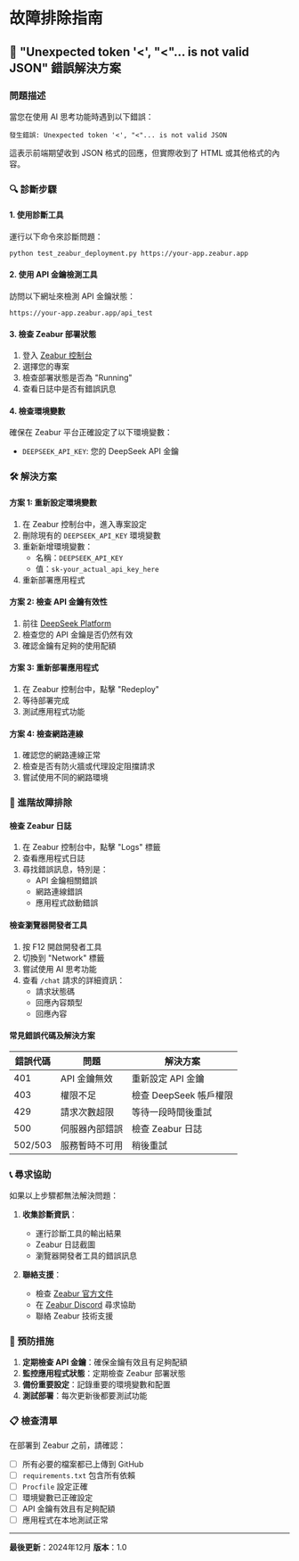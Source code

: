 # 故障排除指南

## 🚨 "Unexpected token '<', "<"... is not valid JSON" 錯誤解決方案

### 問題描述
當您在使用 AI 思考功能時遇到以下錯誤：
```
發生錯誤: Unexpected token '<', "<"... is not valid JSON
```

這表示前端期望收到 JSON 格式的回應，但實際收到了 HTML 或其他格式的內容。

### 🔍 診斷步驟

#### 1. 使用診斷工具
運行以下命令來診斷問題：
```bash
python test_zeabur_deployment.py https://your-app.zeabur.app
```

#### 2. 使用 API 金鑰檢測工具
訪問以下網址來檢測 API 金鑰狀態：
```
https://your-app.zeabur.app/api_test
```

#### 3. 檢查 Zeabur 部署狀態
1. 登入 [Zeabur 控制台](https://zeabur.com/)
2. 選擇您的專案
3. 檢查部署狀態是否為 "Running"
4. 查看日誌中是否有錯誤訊息

#### 4. 檢查環境變數
確保在 Zeabur 平台正確設定了以下環境變數：
- `DEEPSEEK_API_KEY`: 您的 DeepSeek API 金鑰

### 🛠️ 解決方案

#### 方案 1: 重新設定環境變數
1. 在 Zeabur 控制台中，進入專案設定
2. 刪除現有的 `DEEPSEEK_API_KEY` 環境變數
3. 重新新增環境變數：
   - 名稱：`DEEPSEEK_API_KEY`
   - 值：`sk-your_actual_api_key_here`
4. 重新部署應用程式

#### 方案 2: 檢查 API 金鑰有效性
1. 前往 [DeepSeek Platform](https://platform.deepseek.com/)
2. 檢查您的 API 金鑰是否仍然有效
3. 確認金鑰有足夠的使用配額

#### 方案 3: 重新部署應用程式
1. 在 Zeabur 控制台中，點擊 "Redeploy"
2. 等待部署完成
3. 測試應用程式功能

#### 方案 4: 檢查網路連線
1. 確認您的網路連線正常
2. 檢查是否有防火牆或代理設定阻擋請求
3. 嘗試使用不同的網路環境

### 🔧 進階故障排除

#### 檢查 Zeabur 日誌
1. 在 Zeabur 控制台中，點擊 "Logs" 標籤
2. 查看應用程式日誌
3. 尋找錯誤訊息，特別是：
   - API 金鑰相關錯誤
   - 網路連線錯誤
   - 應用程式啟動錯誤

#### 檢查瀏覽器開發者工具
1. 按 F12 開啟開發者工具
2. 切換到 "Network" 標籤
3. 嘗試使用 AI 思考功能
4. 查看 `/chat` 請求的詳細資訊：
   - 請求狀態碼
   - 回應內容類型
   - 回應內容

#### 常見錯誤代碼及解決方案

| 錯誤代碼 | 問題 | 解決方案 |
|---------|------|----------|
| 401 | API 金鑰無效 | 重新設定 API 金鑰 |
| 403 | 權限不足 | 檢查 DeepSeek 帳戶權限 |
| 429 | 請求次數超限 | 等待一段時間後重試 |
| 500 | 伺服器內部錯誤 | 檢查 Zeabur 日誌 |
| 502/503 | 服務暫時不可用 | 稍後重試 |

### 📞 尋求協助

如果以上步驟都無法解決問題：

1. **收集診斷資訊**：
   - 運行診斷工具的輸出結果
   - Zeabur 日誌截圖
   - 瀏覽器開發者工具的錯誤訊息

2. **聯絡支援**：
   - 檢查 [Zeabur 官方文件](https://docs.zeabur.com/)
   - 在 [Zeabur Discord](https://discord.gg/zeabur) 尋求協助
   - 聯絡 Zeabur 技術支援

### 🎯 預防措施

1. **定期檢查 API 金鑰**：確保金鑰有效且有足夠配額
2. **監控應用程式狀態**：定期檢查 Zeabur 部署狀態
3. **備份重要設定**：記錄重要的環境變數和配置
4. **測試部署**：每次更新後都要測試功能

### 📋 檢查清單

在部署到 Zeabur 之前，請確認：

- [ ] 所有必要的檔案都已上傳到 GitHub
- [ ] `requirements.txt` 包含所有依賴
- [ ] `Procfile` 設定正確
- [ ] 環境變數已正確設定
- [ ] API 金鑰有效且有足夠配額
- [ ] 應用程式在本地測試正常

---

**最後更新**：2024年12月
**版本**：1.0 